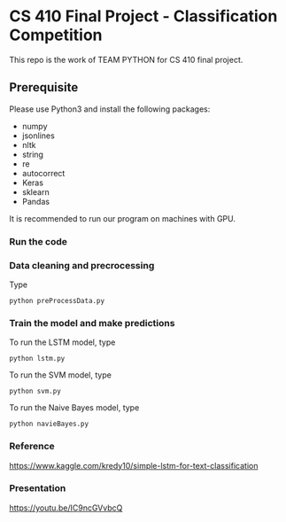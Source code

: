 # CS 410 Final Project - Classification Competition

This repo is the work of TEAM PYTHON for CS 410 final project.

## Prerequisite

Please use Python3 and install the following packages:  

- numpy
- jsonlines
- nltk
- string
- re
- autocorrect
- Keras
- sklearn
- Pandas


It is recommended to run our program on machines with GPU. 

### Run the code

### Data cleaning and precrocessing

Type

`python preProcessData.py`

### Train the model and make predictions

To run the LSTM model, type

`python lstm.py`

To run the SVM model, type

`python svm.py`

To run the Naive Bayes model, type  

`python navieBayes.py`

### Reference
https://www.kaggle.com/kredy10/simple-lstm-for-text-classification

### Presentation
https://youtu.be/IC9ncGVvbcQ
